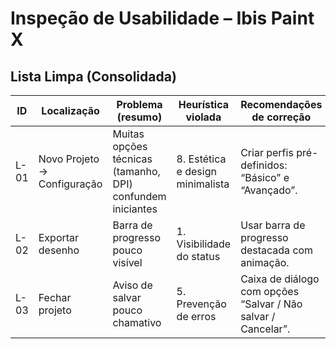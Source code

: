 # Inspeção de Usabilidade – Ibis Paint X

## Lista Limpa (Consolidada)

| ID   | Localização                 | Problema (resumo)                              | Heurística violada | Recomendações de correção                                    | Benefício esperado |
|------|-----------------------------|------------------------------------------------|--------------------|-------------------------------------------------------------|-------------------|
| L-01 | Novo Projeto → Configuração | Muitas opções técnicas (tamanho, DPI) confundem iniciantes | 8. Estética e design minimalista | Criar perfis pré-definidos: “Básico” e “Avançado”. | Facilita início para usuários novatos |
| L-02 | Exportar desenho            | Barra de progresso pouco visível                | 1. Visibilidade do status | Usar barra de progresso destacada com animação. | Feedback claro, menos incerteza |
| L-03 | Fechar projeto              | Aviso de salvar pouco chamativo                 | 5. Prevenção de erros | Caixa de diálogo com opções “Salvar / Não salvar / Cancelar”. | Evita perda de trabalho acidental |


